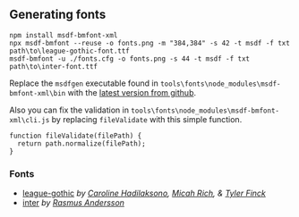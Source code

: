 ## Generating fonts

```
npm install msdf-bmfont-xml
npx msdf-bmfont --reuse -o fonts.png -m "384,384" -s 42 -t msdf -f txt path\to\league-gothic-font.ttf
msdf-bmfont -u ./fonts.cfg -o fonts.png -s 44 -t msdf -f txt path\to\inter-font.ttf
```

Replace the `msdfgen` executable found in `tools\fonts\node_modules\msdf-bmfont-xml\bin` with
the [latest version from
github](https://github.com/Chlumsky/msdfgen/releases).

Also you can fix the validation in `tools\fonts\node_modules\msdf-bmfont-xml\cli.js` by replacing `fileValidate` with
this simple function.

```
function fileValidate(filePath) {
  return path.normalize(filePath);
}
```
### Fonts

* [league-gothic](https://github.com/theleagueof/league-gothic)
  _by [Caroline Hadilaksono](https://www.hadilaksono.com/), [Micah Rich](https://micahrich.com/), & [Tyler Finck](https://www.tylerfinck.com/)_
* [inter](https://github.com/rsms/inter) _by [Rasmus Andersson](https://github.com/rsms)_